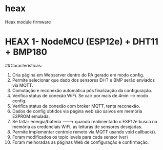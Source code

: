 # heax
Heax module firmware

# HEAX 1- NodeMCU (ESP12e) + DHT11 + BMP180
##Características:
1. Cria página em Webserver dentro do PA gerado em modo config.
2. Permite selecionar que dado dos sensores DHT e BMP serão enviados via MQTT.
3. Comutação e reconexão automática pós finalização da  configuração.
4. Verifica status de conexão WiFi. Se cair por mais de 4min --> modo config.
5. Verifica status de conexão com broker MQTT, tenta reconexão.
6. Dados de config obtidos via página web são salvos em memória E2PROM emulada.
7. Se faltar energia/bateria ---> quando realimentado o ESP12e busca na memória as credenciais WiFi, as leituras de sensores desejadas.
8. Permite implementar controle remoto via MQTT usando void callback().
9. Foram modificados os topic levels para cada sensor (ver)
10. Foram melhoradas as páginas Web de configuração e confirmação.
